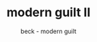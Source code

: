 ---
title: modern guilt II
subtitle: beck - modern guilt
reference: triangles2
layout: post
design: playfair display italic + raphael.js
version: 0.5.0
image: ashamed.png
---